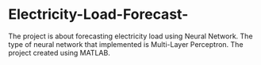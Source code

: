 # Electricity-Load-Forecast-
The project is about forecasting electricity load using Neural Network. 
The type of neural network that implemented is Multi-Layer Perceptron.
The project created using MATLAB.
